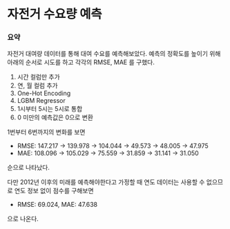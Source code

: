 # 자전거 수요량 예측
### 요약
자전거 대여량 데이터를 통해 대여 수요를 예측해보았다. 예측의 정확도를 높이기 위해 아래의 순서로 시도를 하고 각각의 RMSE, MAE 를 구했다.

1. 시간 컬럼만 추가
2. 연, 월 컬럼 추가
3. One-Hot Encoding
4. LGBM Regressor
5. 1시부터 5시는 5시로 통합
6. 0 미만의 예측값은 0으로 변환

1번부터 6번까지의 변화를 보면<p>
- RMSE: 147.217 -> 139.978 -> 104.044 -> 49.573 -> 48.005 -> 47.975
- MAE: 108.096 -> 105.029 -> 75.559 -> 31.859 -> 31.141 -> 31.050
<p>순으로 나타났다.
<p>다만 2012년 이후의 미래를 예측해야한다고 가정할 때 연도 데이터는 사용할 수 없으므로 연도 정보 없이 점수를 구해보면

- RMSE: 69.024, MAE: 47.638
<p>으로 나온다.
